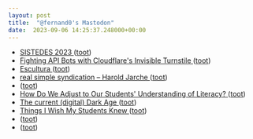```yaml
---
layout: post
title:  "@fernand0's Mastodon"
date:  2023-09-06 14:25:37.248000+00:00
---
```

*  [SISTEDES 2023 ](https://sistedes2023.uclm.es/MRPJISBICD.ph) ([toot](https://mastodon.social/@fernand0/111018661461675962))
*  [Fighting API Bots with Cloudflare's Invisible Turnstile ](https://www.troyhunt.com/fighting-api-bots-with-cloudflares-invisible-turnstile) ([toot](https://mastodon.social/@fernand0/111017987527111465))
*  [Escultura ](https://www.flickr.com/photos/fernand0/53157960382) ([toot](https://mastodon.social/@fernand0/111017745441048631))
*  [real simple syndication – Harold Jarche ](https://jarche.com/2023/08/real-simple-syndication) ([toot](https://mastodon.social/@fernand0/111017708626759346))
*  [ ](https://mastodon.social/users/fernand0/statuses/111017568885311209/activity) ([toot](https://mastodon.social/users/fernand0/statuses/111017568885311209/activity))
*  [How Do We Adjust to Our Students' Understanding of Literacy? ](https://www.middleweb.com/49455/moving-past-old-school-definitions-of-literacy) ([toot](https://mastodon.social/@fernand0/111017456641225701))
*  [The current (digital) Dark Age ](https://davelane.nz/current-digital-dark-ag) ([toot](https://mastodon.social/@fernand0/111017274685594352))
*  [Things I Wish My Students Knew  ](https://medium.com/@sterlingquill/things-i-wish-my-students-knew-929945456e4a) ([toot](https://mastodon.social/@fernand0/111017032528158973))
*  [ ](https://mastodon.social/@tuneintodetuned) ([toot](https://mastodon.social/@fernand0/111014744398039498))
*  [ ](https://mastodon.social/@tuneintodetuned) ([toot](https://mastodon.social/@fernand0/111014588891999334))
